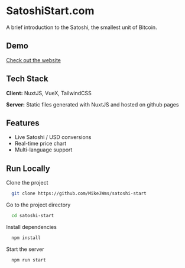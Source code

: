 # SatoshiStart.com

A brief introduction to the Satoshi, the smallest unit of Bitcoin.

## Demo

[Check out the website](https://satoshistart.com)

## Tech Stack

**Client:** NuxtJS, VueX, TailwindCSS

**Server:** Static files generated with NuxtJS and hosted on github pages

## Features

- Live Satoshi / USD conversions
- Real-time price chart
- Multi-language support

## Run Locally

Clone the project

```bash
  git clone https://github.com/MikeJWms/satoshi-start
```

Go to the project directory

```bash
  cd satoshi-start
```

Install dependencies

```bash
  npm install
```

Start the server

```bash
  npm run start
```

